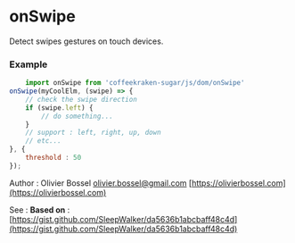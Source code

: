 # onSwipe

Detect swipes gestures on touch devices.


### Example
```js
	import onSwipe from 'coffeekraken-sugar/js/dom/onSwipe'
onSwipe(myCoolElm, (swipe) => {
	// check the swipe direction
	if (swipe.left) {
		// do something...
	}
	// support : left, right, up, down
	// etc...
}, {
	threshold : 50
});
```
Author : Olivier Bossel [olivier.bossel@gmail.com](mailto:olivier.bossel@gmail.com) [https://olivierbossel.com](https://olivierbossel.com)

See : **Based on** : [https://gist.github.com/SleepWalker/da5636b1abcbaff48c4d](https://gist.github.com/SleepWalker/da5636b1abcbaff48c4d)